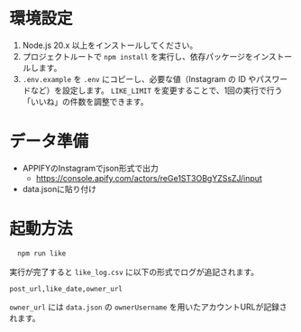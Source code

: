 # 環境設定

1. Node.js 20.x 以上をインストールしてください。
2. プロジェクトルートで `npm install` を実行し、依存パッケージをインストールします。
3. `.env.example` を `.env` にコピーし、必要な値（Instagram の ID やパスワードなど）を設定します。
   `LIKE_LIMIT` を変更することで、1回の実行で行う「いいね」の件数を調整できます。

# データ準備
- APPIFYのInstagramでjson形式で出力
  - https://console.apify.com/actors/reGe1ST3OBgYZSsZJ/input
- data.jsonに貼り付け

# 起動方法

```bash
  npm run like
```

実行が完了すると `like_log.csv` に以下の形式でログが追記されます。

```
post_url,like_date,owner_url
```

`owner_url` には `data.json` の `ownerUsername` を用いたアカウントURLが記録されます。
